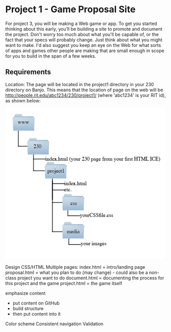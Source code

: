 # Project 1 - Game Proposal Site
For project 3, you will be making a Web game or app. To get you started thinking about this early, you’ll be building a site to promote and document the project. Don't worry too much about what you'll be capable of, or the fact that your specs will probably change. Just think about what you might want to make. I'd also suggest you keep an eye on the Web for what sorts of apps and games other people are making that are small enough in scope for you to build in the span of a few weeks.

## Requirements ##
Location: The page will be located in the project1 directory in your 230 directory on Banjo. This means that the location of page on the web will be http://people.rit.edu/abc1234/230/project1/ (where 'abc1234' is your RIT id), as shown below:

![Structure](Project1Structure.png)

Design
CSS/HTML
Multiple pages:
index.html = intro/landing page
proposal.html = what you plan to do (may change) - could also be a non-class project you want to do
document.html = documenting the process for this project and the game
project.html = the game itself

emphasize content
- put content on GitHub
- build structure
- then put content into it

Color scheme
Consistent navigation
Validation
